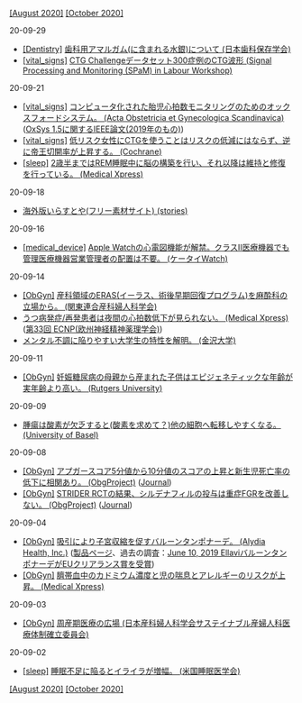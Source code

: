[\[August 2020\]](2008.md) [\[October 2020\]](2010.md)

20-09-29
* [\[Dentistry\]](Dentistry.md) [歯科用アマルガム(に含まれる水銀)について (日本歯科保存学会)](https://www.ousda.jp/cmsdesigner/data/entry/saisin_news/saisin_news.03922.00000002.pdf)
* [\[vital_signs\]](vital_signs.md) [CTG Challengeデータセット300症例のCTG波形 (Signal Processing and Monitoring (SPaM) in Labour Workshop)](http://users.ox.ac.uk/~ndog0178/CTGchallenge2017.pdf)

20-09-21
* [\[vital_signs\]](vital_signs.md) [コンピュータ化された胎児心拍数モニタリングのためのオックスフォードシステム。 (Acta Obstetricia et Gynecologica Scandinavica)](https://obgyn.onlinelibrary.wiley.com/doi/full/10.1111/aogs.13136) ([OxSys 1.5に関するIEEE論文(2019年のもの)](https://ieeexplore.ieee.org/document/8788528))
* [\[vital_signs\]](vital_signs.md) [低リスク女性にCTGを使うことはリスクの低減にはならず、逆に帝王切開率が上昇する。 (Cochrane)](https://www.cochranelibrary.com/cdsr/doi/10.1002/14651858.CD005122.pub5/full)
* [\[sleep\]](sleep.md) [2歳半まではREM睡眠中に脳の構築を行い、それ以降は維持と修復を行っている。 (Medical Xpress)](https://medicalxpress.com/news/2020-09-primary-role-brain-maintenance-early.html)

20-09-18
* [海外版いらすとや(フリー素材サイト) (stories)](https://stories.freepik.com/)

20-09-16
* [\[medical_device\]](medical_device.md) [Apple Watchの心電図機能が解禁。クラスII医療機器でも管理医療機器営業管理者の配置は不要。 (ケータイWatch)](https://k-tai.watch.impress.co.jp/docs/news/1276663.html)

20-09-14
* [\[ObGyn\]](ObGyn.md) [産科領域のERAS(イーラス、術後早期回復プログラム)を麻酔科の立場から。 (関東連合産科婦人科学会)](https://jsog-k.jp/journal/lfx-journal_detail-id-20118.htm)
* [うつ病発症/再発患者は夜間の心拍数低下が見られない。 (Medical Xpress)](https://medicalxpress.com/news/2020-09-depression-heart.html) ([第33回 ECNP(欧州神経精神薬理学会)](https://www.ecnp.eu/Congress2020/ECNPcongress))
* [メンタル不調に陥りやすい大学生の特性を解明。 (金沢大学)](https://www.kanazawa-u.ac.jp/rd/83559)

20-09-11
* [\[ObGyn\]](ObGyn.md) [妊娠糖尿病の母親から産まれた子供はエピジェネティックな年齢が実年齢より高い。 (Rutgers University)](https://www.rutgers.edu/news/gestational-diabetes-may-accelerate-childs-biological-age)

20-09-09
* [腫瘍は酸素が欠乏すると(酸素を求めて？)他の細胞へ転移しやすくなる。 (University of Basel)](https://www.unibas.ch/en/News-Events/News/Uni-Research/A-lack-of-oxygen-in-tumors-promotes-metastasis.html)

20-09-08
* [\[ObGyn\]](ObGyn.md) [アプガースコア5分値から10分値のスコアの上昇と新生児死亡率の低下に相関あり。 (ObgProject)](https://www.obgproject.com/2020/08/20/can-apgar-scores-help-predict-neonatal-mortality-for-preterm-infants-at-different-gestational-ages/) ([Journal](https://www.nejm.org/doi/full/10.1056/NEJMoa1915075))
* [\[ObGyn\]](ObGyn.md) [STRIDER RCTの結果、シルデナフィルの投与は重症FGRを改善しない。 (ObgProject)](https://www.obgproject.com/2020/06/26/strider-rct-results-sildenafil-for-fetal-growth-restriction/) ([Journal](https://jamanetwork.com/journals/jamanetworkopen/fullarticle/2767243))

20-09-04
* [\[ObGyn\]](ObGyn.md) [吸引により子宮収縮を促すバルーンタンポナーデ。 (Alydia Health, Inc.)](https://journals.lww.com/greenjournal/Fulltext/2020/11000/Intrauterine_Vacuum_Induced_Hemorrhage_Control.4.aspx) ([製品ページ](https://www.alydiahealth.com/jada)、過去の調査：[June 10, 2019 EllaviバルーンタンポナーデがEUクリアランス賞を受賞](1906.md))
* [\[ObGyn\]](ObGyn.md) [臍帯血中のカドミウム濃度と児の喘息とアレルギーのリスクが上昇。 (Medical Xpress)](https://medicalxpress.com/news/2020-09-exposure-cadmium-womb-linked-childhood.html)

20-09-03
* [\[ObGyn\]](ObGyn.md) [周産期医療の広場 (日本産科婦人科学会サステイナブル産婦人科医療体制確立委員会)](http://shusanki.org/index.html)

20-09-02
* [\[sleep\]](sleep.md) [睡眠不足に陥るとイライラが増幅。 (米国睡眠医学会)](https://www.sleepmeeting.org/study-finds-that-sleep-restriction-amplifies-anger/)

[\[August 2020\]](2008.md) [\[October 2020\]](2010.md)
